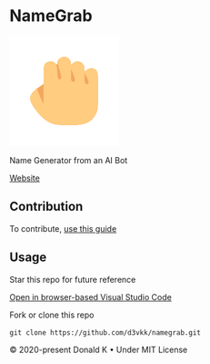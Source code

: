 # NameGrab 

![NameGrab Logo](https://github.com/d3vkk/namegrab/blob/master/public/img/logo.svg)

Name Generator from an AI Bot

[Website](https://namegrab.netlify.app)

## Contribution

To contribute, [use this guide](https://github.com/d3vkk/open-source/blob/master/CONTRIBUTING.md)

## Usage

Star this repo for future reference

[Open in browser-based Visual Studio Code](https://vscode.dev/github/d3vkk/namegrab)

Fork or clone this repo
```
git clone https://github.com/d3vkk/namegrab.git
```

© 2020-present Donald K • Under MIT License
